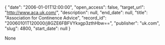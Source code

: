 {
  "date": "2006-01-01T12:00:00", 
  "open_access": false, 
  "target_url": "http://www.aca.uk.com/", 
  "description": null, 
  "end_date": null, 
  "title": "Association for Continence Advice", 
  "record_id": "20060101T120000/j8GZE6FBFVYkxgp3zthHbw==", 
  "publisher": "uk.com", 
  "slug": 4800, 
  "start_date": null
}

None